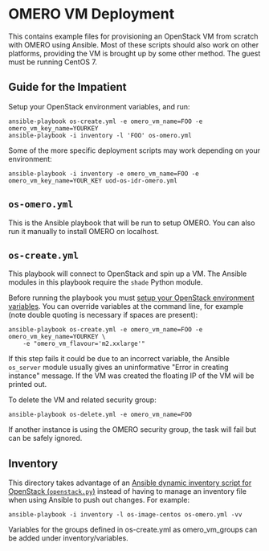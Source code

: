 OMERO VM Deployment
===================

This contains example files for provisioning an OpenStack VM from scratch with OMERO using Ansible.
Most of these scripts should also work on other platforms, providing the VM is brought up by some other method.
The guest must be running CentOS 7.


Guide for the Impatient
-----------------------

Setup your OpenStack environment variables, and run:

    ansible-playbook os-create.yml -e omero_vm_name=FOO -e omero_vm_key_name=YOURKEY
    ansible-playbook -i inventory -l 'FOO' os-omero.yml

Some of the more specific deployment scripts may work depending on your environment:

    ansible-playbook -i inventory -e omero_vm_name=FOO -e omero_vm_key_name=YOUR_KEY uod-os-idr-omero.yml


`os-omero.yml`
--------------

This is the Ansible playbook that will be run to setup OMERO.
You can also run it manually to install OMERO on localhost.


`os-create.yml`
---------------

This playbook will connect to OpenStack and spin up a VM.
The Ansible modules in this playbook require the `shade` Python module.

Before running the playbook you must [setup your OpenStack environment variables](http://docs.openstack.org/user-guide/common/cli_set_environment_variables_using_openstack_rc.html).
You can override variables at the command line, for example (note double quoting is necessary if spaces are present):

    ansible-playbook os-create.yml -e omero_vm_name=FOO -e omero_vm_key_name=YOURKEY \
        -e "omero_vm_flavour='m2.xxlarge'"

If this step fails it could be due to an incorrect variable, the Ansible `os_server` module usually gives an uninformative "Error in creating instance" message.
If the VM was created the floating IP of the VM will be printed out.

To delete the VM and related security group:

    ansible-playbook os-delete.yml -e omero_vm_name=FOO

If another instance is using the OMERO security group, the task will fail but can be safely ignored.

Inventory
---------

This directory takes advantage of an
[Ansible dynamic inventory script for OpenStack (`openstack.py`)](http://docs.ansible.com/ansible/intro_dynamic_inventory.html#example-openstack-external-inventory-script)
instead of having to manage an inventory file when using Ansible to push out changes.
For example:

    ansible-playbook -i inventory -l os-image-centos os-omero.yml -vv

Variables for the groups defined in os-create.yml as omero_vm_groups can be added under inventory/variables.
